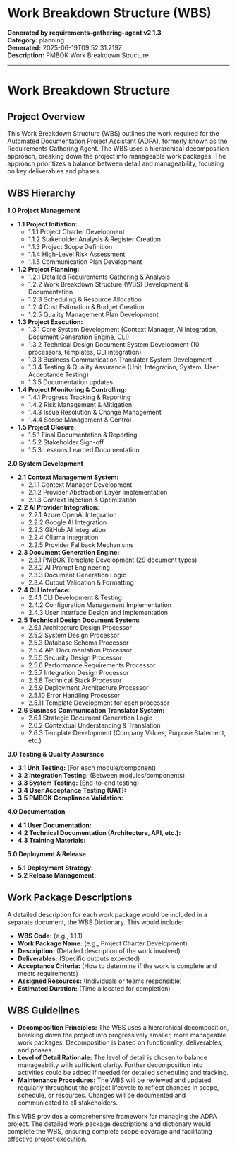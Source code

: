 # Work Breakdown Structure (WBS)

**Generated by requirements-gathering-agent v2.1.3**  
**Category:** planning  
**Generated:** 2025-06-19T09:52:31.219Z  
**Description:** PMBOK Work Breakdown Structure

---

# Work Breakdown Structure

## Project Overview

This Work Breakdown Structure (WBS) outlines the work required for the Automated Documentation Project Assistant (ADPA), formerly known as the Requirements Gathering Agent.  The WBS uses a hierarchical decomposition approach, breaking down the project into manageable work packages.  The approach prioritizes a balance between detail and manageability, focusing on key deliverables and phases.

## WBS Hierarchy

**1.0 Project Management**

* **1.1 Project Initiation:**
    * 1.1.1 Project Charter Development
    * 1.1.2 Stakeholder Analysis & Register Creation
    * 1.1.3 Project Scope Definition
    * 1.1.4 High-Level Risk Assessment
    * 1.1.5 Communication Plan Development
* **1.2 Project Planning:**
    * 1.2.1 Detailed Requirements Gathering & Analysis
    * 1.2.2 Work Breakdown Structure (WBS) Development & Documentation
    * 1.2.3 Scheduling & Resource Allocation
    * 1.2.4 Cost Estimation & Budget Creation
    * 1.2.5 Quality Management Plan Development
* **1.3 Project Execution:**
    * 1.3.1 Core System Development (Context Manager, AI Integration, Document Generation Engine, CLI)
    * 1.3.2 Technical Design Document System Development (10 processors, templates, CLI integration)
    * 1.3.3 Business Communication Translator System Development
    * 1.3.4 Testing & Quality Assurance (Unit, Integration, System, User Acceptance Testing)
    * 1.3.5 Documentation updates
* **1.4 Project Monitoring & Controlling:**
    * 1.4.1 Progress Tracking & Reporting
    * 1.4.2 Risk Management & Mitigation
    * 1.4.3 Issue Resolution & Change Management
    * 1.4.4 Scope Management & Control
* **1.5 Project Closure:**
    * 1.5.1 Final Documentation & Reporting
    * 1.5.2 Stakeholder Sign-off
    * 1.5.3 Lessons Learned Documentation


**2.0 System Development**

* **2.1 Context Management System:**
    * 2.1.1 Context Manager Development
    * 2.1.2 Provider Abstraction Layer Implementation
    * 2.1.3 Context Injection & Optimization
* **2.2 AI Provider Integration:**
    * 2.2.1 Azure OpenAI Integration
    * 2.2.2 Google AI Integration
    * 2.2.3 GitHub AI Integration
    * 2.2.4 Ollama Integration
    * 2.2.5 Provider Fallback Mechanisms
* **2.3 Document Generation Engine:**
    * 2.3.1 PMBOK Template Development (29 document types)
    * 2.3.2 AI Prompt Engineering
    * 2.3.3 Document Generation Logic
    * 2.3.4 Output Validation & Formatting
* **2.4 CLI Interface:**
    * 2.4.1 CLI Development & Testing
    * 2.4.2 Configuration Management Implementation
    * 2.4.3 User Interface Design and Implementation
* **2.5 Technical Design Document System:**
    * 2.5.1 Architecture Design Processor
    * 2.5.2 System Design Processor
    * 2.5.3 Database Schema Processor
    * 2.5.4 API Documentation Processor
    * 2.5.5 Security Design Processor
    * 2.5.6 Performance Requirements Processor
    * 2.5.7 Integration Design Processor
    * 2.5.8 Technical Stack Processor
    * 2.5.9 Deployment Architecture Processor
    * 2.5.10 Error Handling Processor
    * 2.5.11 Template Development for each processor
* **2.6 Business Communication Translator System:**
    * 2.6.1 Strategic Document Generation Logic
    * 2.6.2 Contextual Understanding & Translation
    * 2.6.3 Template Development (Company Values, Purpose Statement, etc.)

**3.0 Testing & Quality Assurance**

* **3.1 Unit Testing:** (For each module/component)
* **3.2 Integration Testing:** (Between modules/components)
* **3.3 System Testing:** (End-to-end testing)
* **3.4 User Acceptance Testing (UAT):**
* **3.5 PMBOK Compliance Validation:**


**4.0 Documentation**

* **4.1 User Documentation:**
* **4.2 Technical Documentation (Architecture, API, etc.):**
* **4.3 Training Materials:**


**5.0 Deployment & Release**

* **5.1 Deployment Strategy:**
* **5.2 Release Management:**



## Work Package Descriptions

A detailed description for each work package would be included in a separate document, the WBS Dictionary.  This would include:

* **WBS Code:** (e.g., 1.1.1)
* **Work Package Name:** (e.g., Project Charter Development)
* **Description:** (Detailed description of the work involved)
* **Deliverables:** (Specific outputs expected)
* **Acceptance Criteria:** (How to determine if the work is complete and meets requirements)
* **Assigned Resources:** (Individuals or teams responsible)
* **Estimated Duration:** (Time allocated for completion)


## WBS Guidelines

* **Decomposition Principles:**  The WBS uses a hierarchical decomposition, breaking down the project into progressively smaller, more manageable work packages.  Decomposition is based on functionality, deliverables, and phases.
* **Level of Detail Rationale:** The level of detail is chosen to balance manageability with sufficient clarity. Further decomposition into activities could be added if needed for detailed scheduling and tracking.
* **Maintenance Procedures:** The WBS will be reviewed and updated regularly throughout the project lifecycle to reflect changes in scope, schedule, or resources.  Changes will be documented and communicated to all stakeholders.


This WBS provides a comprehensive framework for managing the ADPA project.  The detailed work package descriptions and dictionary would complete the WBS, ensuring complete scope coverage and facilitating effective project execution.
